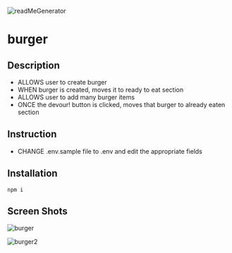 ![readMeGenerator](https://img.shields.io/github/last-commit/bmaha2/burger)
# burger

## Description
* ALLOWS user to create burger
* WHEN burger is created, moves it to ready to eat section
* ALLOWS user to add many burger items
* ONCE the devour! button is clicked, moves that burger to already eaten section

## Instruction
* CHANGE .env.sample file to .env and edit the appropriate fields

## Installation
    npm i

## Screen Shots

![burger](https://user-images.githubusercontent.com/58144039/83598524-c58a5280-a51e-11ea-95d5-c95f6b1e2b4a.PNG)


![burger2](https://user-images.githubusercontent.com/58144039/83598545-d6d35f00-a51e-11ea-82ca-e69d2f1a253e.PNG)



